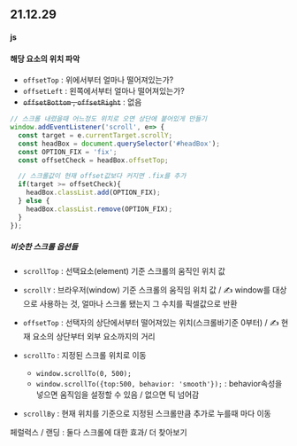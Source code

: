 ## 21.12.29

[스크롤 실습 파일]: ../study_code/b_step_03/html/e_09_scrollMove.html



#### js

#### 해당 요소의 위치 파악

- `offsetTop` : 위에서부터 얼마나 떨어져있는가?
- `offsetLeft` : 왼쪽에서부터 얼마나 떨어져있는가?
- ~~`offsetBottom` , `offsetRight`~~ : 없음

```js
// 스크롤 내렸을때 어느정도 위치로 오면 상단에 붙어있게 만들기
window.addEventListener('scroll', e=> {
  const target = e.currentTarget.scrollY;
  const headBox = document.querySelector('#headBox');
  const OPTION_FIX = 'fix';
  const offsetCheck = headBox.offsetTop;

  // 스크롤값이 현재 offset값보다 커지면 .fix를 추가
  if(target >= offsetCheck){ 
    headBox.classList.add(OPTION_FIX);
  } else {
    headBox.classList.remove(OPTION_FIX);
  }
});
```



##### 비슷한 스크롤 옵션들

- `scrollTop` : 선택요소(element) 기준 스크롤의 움직인 위치 값

- `scrollY` : 브라우저(window) 기준 스크롤의 움직임 위치 값 / ✍ window를 대상으로 사용하는 것, 얼마나 스크롤 됐는지 그 수치를 픽셀값으로 반환
- `offsetTop` : 선택자의 상단에서부터 떨어져있는 위치(스크롤바기준 0부터) / ✍ 현재 요소의 상단부터 외부 요소까지의 거리
- `scrollTo` : 지정된 스크롤 위치로 이동
  - `window.scrollTo(0, 500);`
  - `window.scrollTo({top:500, behavior: 'smooth'});` : behavior속성을 넣으면 움직임을 설정할 수 있음 / 없으면 틱 넘어감
- `scrollBy` : 현재 위치를 기준으로 지정된 스크롤만큼 추가로 누를때 마다 이동



페럴럭스 / 랜딩 : 둘다 스크롤에 대한 효과/ 더 찾아보기
